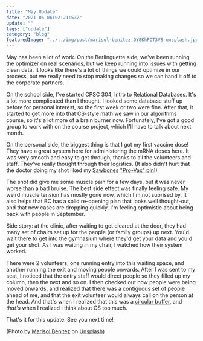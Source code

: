 ```yaml
---
title: "May Update"
date: "2021-06-06T02:21:53Z"
update: ""
tags: ["update"]
category: "blog"
featuredImage: "../../img/post/marisol-benitez-OY8KhPCT3V8-unsplash.jpg"
---
```


May has been a lot of work. On the Berlinguette side, we've been running the optimizer on real scenarios, but we keep running into issues with getting clean data. It looks like there's a lot of things we could optimize in our process, but we really need to stop making changes so we can hand it off to the corporate partners.

On the school side, I've started CPSC 304, Intro to Relational Databases. It's a lot more complicated than I thought. I looked some database stuff up before for personal interest, so the first week or two were fine. After that, it started to get more into that CS-style math we saw in our algorithms course, so it's a lot more of a brain burner now. Fortunately, I've got a good group to work with on the course project, which I'll have to talk about next month.

On the personal side, the biggest thing is that I got my first vaccine dose! They have a great system here for administering the mRNA doses here. It was very smooth and easy to get through, thanks to all the volunteers and staff. They've really thought through their logistics. (It also didn't hurt that the doctor doing my shot liked my [Sawbones](https://maximumfun.org/podcasts/sawbones/) ["Pro-Vax" pin](https://store.dftba.com/products/pro-vax-enamel-pin)!) 

The shot did give me some muscle pain for a few days, but it was never worse than a bad bruise. The best side effect was finally feeling safe. My weird muscle tension has mostly gone now, which I'm not suprised by. It also helps that BC has a solid re-opening plan that looks well thought-out, and that new cases are dropping quickly. I'm feeling optimistic about being back with people in September.

Side story: at the clinic, after waiting to get cleared at the door, they had many set of chairs set up for the people (or family groups) up next. You'd wait there to get into the gymnasium where they'd get your data and you'd get your shot. As I was waiting in my chair, I watched how their system worked. 

There were 2 volunteers, one running entry into this waiting space, and another running the exit and moving people onwards. After I was sent to my seat, I noticed that the entry staff would direct people so they filled up my column, then the next and so on. I then checked out how people were being moved onwards, and realized that there was a contiguous set of people ahead of me, and that the exit volunteer would always call on the person at the head. And that's when I realized that this was a [circular buffer](https://en.wikipedia.org/wiki/Circular_buffer), and _that's_ when I realized I think about CS too much.

That's it for this update. See you next time! 
  
(Photo by [Marisol Benitez](https://unsplash.com/@marisolbenitez?utm_source=unsplash&utm_medium=referral&utm_content=creditCopyText) 
on [Unsplash](https://unsplash.com/s/photos/marisol-benitez-vaccine?utm_source=unsplash&utm_medium=referral&utm_content=creditCopyText))